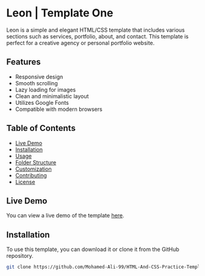 # Leon | Template One

Leon is a simple and elegant HTML/CSS template that includes various sections such as services, portfolio, about, and contact. This template is perfect for a creative agency or personal portfolio website.

## Features

- Responsive design
- Smooth scrolling
- Lazy loading for images
- Clean and minimalistic layout
- Utilizes Google Fonts
- Compatible with modern browsers

## Table of Contents

- [Live Demo](https://mohamed-ali-99.github.io/HTML-And-CSS-Practice-Template-One-Leon-Template/)
- [Installation](#installation)
- [Usage](#usage)
- [Folder Structure](#folder-structure)
- [Customization](#customization)
- [Contributing](#contributing)
- [License](#license)

## Live Demo

You can view a live demo of the template [here](#).

## Installation

To use this template, you can download it or clone it from the GitHub repository.

```bash
git clone https://github.com/Mohamed-Ali-99/HTML-And-CSS-Practice-Template-One-Leon-Template.git